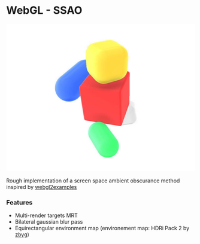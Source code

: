 # WebGL - SSAO

![SSAO Screenshot](https://github.com/robert-leitl/ssao-demo/blob/main/cover.jpg?raw=true)

Rough implementation of a screen space ambient obscurance method inspired by [webgl2examples](https://github.com/tsherif/webgl2examples/blob/master/ssao.html)

### Features
- Multi-render targets MRT
- Bilateral gaussian blur pass
- Equirectangular environment map (environement map: HDRi Pack 2 by [zbyg](https://www.deviantart.com/zbyg/art/HDRi-Pack-2-103458406))